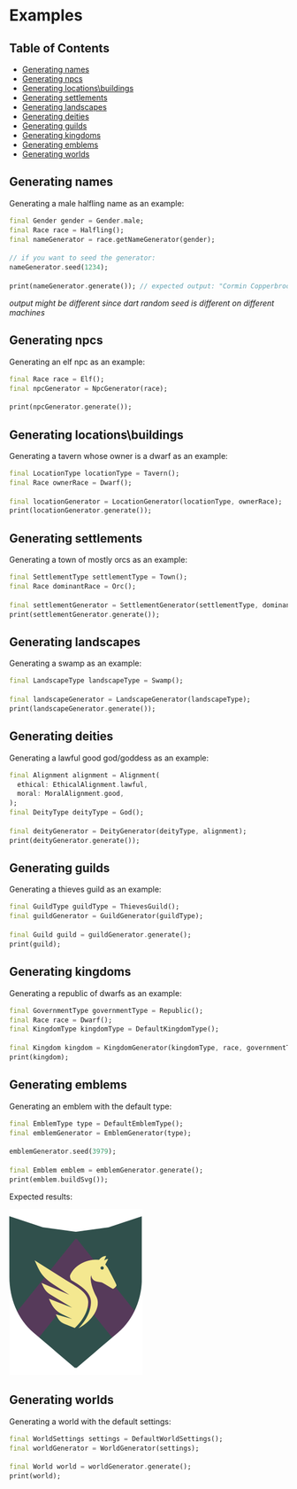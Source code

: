 # Examples <!-- omit in toc -->

## Table of Contents <!-- omit in toc -->

- [Generating names](#generating-names)
- [Generating npcs](#generating-npcs)
- [Generating locations\\buildings](#generating-locationsbuildings)
- [Generating settlements](#generating-settlements)
- [Generating landscapes](#generating-landscapes)
- [Generating deities](#generating-deities)
- [Generating guilds](#generating-guilds)
- [Generating kingdoms](#generating-kingdoms)
- [Generating emblems](#generating-emblems)
- [Generating worlds](#generating-worlds)

## Generating names

Generating a male halfling name as an example:

```dart
final Gender gender = Gender.male;
final Race race = Halfling();
final nameGenerator = race.getNameGenerator(gender);

// if you want to seed the generator:
nameGenerator.seed(1234);

print(nameGenerator.generate()); // expected output: "Cormin Copperbrook"
```
*output might be different since dart random seed is different on different machines* 

## Generating npcs

Generating an elf npc as an example:
```dart
final Race race = Elf();
final npcGenerator = NpcGenerator(race);

print(npcGenerator.generate());
```

## Generating locations\buildings

Generating a tavern whose owner is a dwarf as an example:
```dart
final LocationType locationType = Tavern();
final Race ownerRace = Dwarf();

final locationGenerator = LocationGenerator(locationType, ownerRace);
print(locationGenerator.generate());
```

## Generating settlements

Generating a town of mostly orcs as an example:
```dart
final SettlementType settlementType = Town();
final Race dominantRace = Orc();

final settlementGenerator = SettlementGenerator(settlementType, dominantRace);
print(settlementGenerator.generate());
```

## Generating landscapes

Generating a swamp as an example:
```dart
final LandscapeType landscapeType = Swamp();

final landscapeGenerator = LandscapeGenerator(landscapeType);
print(landscapeGenerator.generate());
```

## Generating deities

Generating a lawful good god/goddess as an example:
```dart
final Alignment alignment = Alignment(
  ethical: EthicalAlignment.lawful,
  moral: MoralAlignment.good,
);
final DeityType deityType = God();

final deityGenerator = DeityGenerator(deityType, alignment);
print(deityGenerator.generate());
```

## Generating guilds

Generating a thieves guild as an example:
```dart
final GuildType guildType = ThievesGuild();
final guildGenerator = GuildGenerator(guildType);

final Guild guild = guildGenerator.generate();
print(guild);
```

## Generating kingdoms

Generating a republic of dwarfs as an example:
```dart
final GovernmentType governmentType = Republic();
final Race race = Dwarf();
final KingdomType kingdomType = DefaultKingdomType();

final Kingdom kingdom = KingdomGenerator(kingdomType, race, governmentType).generate();
print(kingdom);
```

## Generating emblems

Generating an emblem with the default type:
```dart
final EmblemType type = DefaultEmblemType();
final emblemGenerator = EmblemGenerator(type);

emblemGenerator.seed(3979);

final Emblem emblem = emblemGenerator.generate();
print(emblem.buildSvg());
```

Expected results:

![expected output](emblem.svg)

## Generating worlds

Generating a world with the default settings:
```dart
final WorldSettings settings = DefaultWorldSettings();
final worldGenerator = WorldGenerator(settings);

final World world = worldGenerator.generate();
print(world);
```